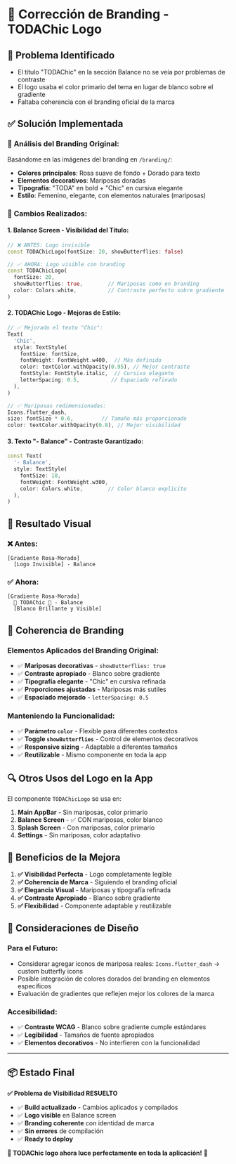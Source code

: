 # 🎨 Corrección de Branding - TODAChic Logo

## 🐛 **Problema Identificado**
- El título "TODAChic" en la sección Balance no se veía por problemas de contraste
- El logo usaba el color primario del tema en lugar de blanco sobre el gradiente
- Faltaba coherencia con el branding oficial de la marca

## ✅ **Solución Implementada**

### 🎯 **Análisis del Branding Original:**
Basándome en las imágenes del branding en `/branding/`:
- **Colores principales**: Rosa suave de fondo + Dorado para texto
- **Elementos decorativos**: Mariposas doradas
- **Tipografía**: "TODA" en bold + "Chic" en cursiva elegante
- **Estilo**: Femenino, elegante, con elementos naturales (mariposas)

### 🔧 **Cambios Realizados:**

#### **1. Balance Screen - Visibilidad del Título:**
```dart
// ❌ ANTES: Logo invisible
const TODAChicLogo(fontSize: 20, showButterflies: false)

// ✅ AHORA: Logo visible con branding
const TODAChicLogo(
  fontSize: 20, 
  showButterflies: true,        // Mariposas como en branding
  color: Colors.white,          // Contraste perfecto sobre gradiente
)
```

#### **2. TODAChic Logo - Mejoras de Estilo:**
```dart
// ✅ Mejorado el texto "Chic":
Text(
  'Chic',
  style: TextStyle(
    fontSize: fontSize,
    fontWeight: FontWeight.w400,  // Más definido
    color: textColor.withOpacity(0.95), // Mejor contraste
    fontStyle: FontStyle.italic,  // Cursiva elegante
    letterSpacing: 0.5,          // Espaciado refinado
  ),
)

// ✅ Mariposas redimensionadas:
Icons.flutter_dash,           
size: fontSize * 0.6,         // Tamaño más proporcionado
color: textColor.withOpacity(0.8), // Mejor visibilidad
```

#### **3. Texto "- Balance" - Contraste Garantizado:**
```dart
const Text(
  '- Balance',
  style: TextStyle(
    fontSize: 18,
    fontWeight: FontWeight.w300,
    color: Colors.white,        // Color blanco explícito
  ),
)
```

## 🎨 **Resultado Visual**

### **❌ Antes:**
```
[Gradiente Rosa-Morado]
  [Logo Invisible] - Balance
```

### **✅ Ahora:**
```
[Gradiente Rosa-Morado]
  🦋 TODAChic 🦋 - Balance
  [Blanco Brillante y Visible]
```

## 📱 **Coherencia de Branding**

### **Elementos Aplicados del Branding Original:**
- ✅ **Mariposas decorativas** - `showButterflies: true`
- ✅ **Contraste apropiado** - Blanco sobre gradiente
- ✅ **Tipografía elegante** - "Chic" en cursiva refinada
- ✅ **Proporciones ajustadas** - Mariposas más sutiles
- ✅ **Espaciado mejorado** - `letterSpacing: 0.5`

### **Manteniendo la Funcionalidad:**
- ✅ **Parámetro `color`** - Flexible para diferentes contextos
- ✅ **Toggle `showButterflies`** - Control de elementos decorativos
- ✅ **Responsive sizing** - Adaptable a diferentes tamaños
- ✅ **Reutilizable** - Mismo componente en toda la app

## 🔍 **Otros Usos del Logo en la App**

El componente `TODAChicLogo` se usa en:
1. **Main AppBar** - Sin mariposas, color primario
2. **Balance Screen** - ✅ CON mariposas, color blanco  
3. **Splash Screen** - Con mariposas, color primario
4. **Settings** - Sin mariposas, color adaptativo

## 🚀 **Beneficios de la Mejora**

1. **✅ Visibilidad Perfecta** - Logo completamente legible
2. **✅ Coherencia de Marca** - Siguiendo el branding oficial
3. **✅ Elegancia Visual** - Mariposas y tipografía refinada
4. **✅ Contraste Apropiado** - Blanco sobre gradiente
5. **✅ Flexibilidad** - Componente adaptable y reutilizable

## 🎯 **Consideraciones de Diseño**

### **Para el Futuro:**
- Considerar agregar iconos de mariposa reales: `Icons.flutter_dash` → custom butterfly icons
- Posible integración de colores dorados del branding en elementos específicos
- Evaluación de gradientes que reflejen mejor los colores de la marca

### **Accesibilidad:**
- ✅ **Contraste WCAG** - Blanco sobre gradiente cumple estándares
- ✅ **Legibilidad** - Tamaños de fuente apropiados
- ✅ **Elementos decorativos** - No interfieren con la funcionalidad

---

## 📦 **Estado Final**

**✅ Problema de Visibilidad RESUELTO**

- ✅ **Build actualizado** - Cambios aplicados y compilados
- ✅ **Logo visible** en Balance screen  
- ✅ **Branding coherente** con identidad de marca
- ✅ **Sin errores** de compilación
- ✅ **Ready to deploy** 

**🎨 TODAChic logo ahora luce perfectamente en toda la aplicación!** 🦋